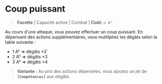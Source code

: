 # Coup puissant

> **Facette** \| Capacité active \| Combat \| **Coût:** `n A°`

Au cours d'une attaque, vous pouvez effectuer un coup puissant. En dépensant des actions supplémentaires, vous multilpliez les dégâts selon la table suivante :

* 1 A° =&gt; dégâts ×2\`
* 2 A° =&gt; dégâts ×3
* 3 A° =&gt; dégâts ×4

> **Variante :** Au prix des actions dépensées, vous ajoutez un jet de **`[Compétences]`** aux dégâts.

